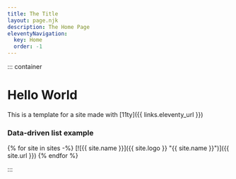 ```yaml
---
title: The Title
layout: page.njk
description: The Home Page
eleventyNavigation:
  key: Home
  order: -1
---
```


::: container

# Hello World
This is a template for a site made with [11ty]({{ links.eleventy_url }})

### Data-driven list example
{% for site in sites -%}
[![{{ site.name }}]({{ site.logo }} "{{ site.name }}")]({{ site.url }})
{% endfor %}

:::
